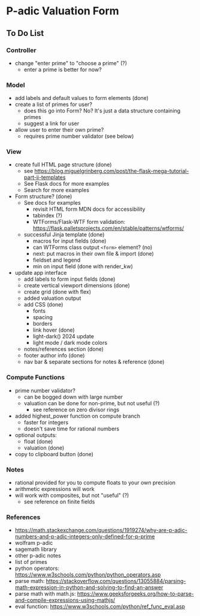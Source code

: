 # P-adic Valuation Form

## To Do List

### Controller
- change "enter prime" to "choose a prime" (?)
  - enter a prime is better for now?

### Model
- add labels and default values to form elements (done)
- create a list of primes for user?
  - does this go into Form? No? It's just a data structure containing primes
  - suggest a link for user
- allow user to enter their own prime?
  - requires prime number validator (see below)

### View
- create full HTML page structure (done)
  - see https://blog.miguelgrinberg.com/post/the-flask-mega-tutorial-part-ii-templates
  - See Flask docs for more examples
  - Search for more examples
- Form structure? (done)
  - See docs for examples
    - revisit HTML form MDN docs for accessibility
    - tabindex (?)
    - WTForms/Flask-WTF form validation: https://flask.palletsprojects.com/en/stable/patterns/wtforms/
  - successful Jinja template (done)
    - macros for input fields (done)
    - can WTForms class output `<form>` element? (no)
    - next: put macros in their own file & import (done)
    - fieldset and legend
    - min on input field (done with render_kw)
- update app interface
  - add labels to form input fields (done)
  - create vertical viewport dimensions (done)
  - create grid (done with flex)
  - added valuation output
  - add CSS (done)
    - fonts
    - spacing
    - borders
    - link hover (done)
    - light-dark() 2024 update
    - light mode / dark mode colors
  - notes/references section (done)
  - footer author info (done)
  - nav bar & separate sections for notes & reference (done)

### Compute Functions
- prime number validator?
  - can be bogged down with large number
  - valuation can be done for non-prime, but not useful (?)
    - see reference on zero divisor rings
- added highest_power function on compute branch
  - faster for integers
  - doesn't save time for rational numbers
- optional outputs:
  - float (done)
  - valuation (done)
- copy to clipboard button (done)

### Notes
- rational provided for you to compute floats to your own precision
- arithmetic expressions will work
- will work with composites, but not "useful" (?)
  - see reference on finite fields

### References
- https://math.stackexchange.com/questions/1919274/why-are-p-adic-numbers-and-p-adic-integers-only-defined-for-p-prime
- wolfram p-adic
- sagemath library
- other p-adic notes
- list of primes
- python operators: https://www.w3schools.com/python/python_operators.asp
- parse math: https://stackoverflow.com/questions/13055884/parsing-math-expression-in-python-and-solving-to-find-an-answer
- parse math with math.js: https://www.geeksforgeeks.org/how-to-parse-and-compile-expressions-using-mathjs/
- eval function: https://www.w3schools.com/python/ref_func_eval.asp